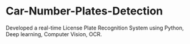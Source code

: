 # Car-Number-Plates-Detection

 Developed a real-time License Plate Recognition System using Python, Deep learning, Computer Vision, OCR.
